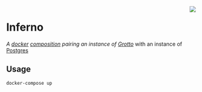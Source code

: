 <img src="http://daetal.us/static/media/inferno.png" align="right">

# Inferno

_A [docker](//docker.com) [composition](//docs.docker.com/compose) pairing an instance of [Grotto](//github.com/daetal-us/grotto)_ with an instance of [Postgres](//postgres.org)

## Usage

```bash
docker-compose up
```
